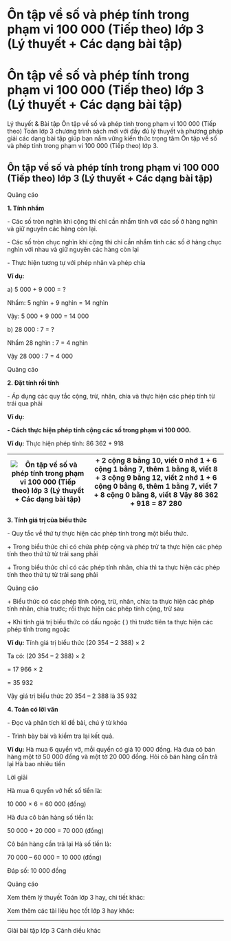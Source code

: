 # Ôn tập về số và phép tính trong phạm vi 100 000 (Tiếp theo) lớp 3 (Lý thuyết + Các dạng bài tập)

# Ôn tập về số và phép tính trong phạm vi 100 000 (Tiếp theo) lớp 3 (Lý thuyết + Các dạng bài tập)

Lý thuyết & Bài tập Ôn tập về số và phép tính trong phạm vi 100 000 (Tiếp theo) Toán lớp 3 chương trình sách mới với đầy đủ lý thuyết và phương pháp giải các dạng bài tập giúp bạn nắm vững kiến thức trọng tâm Ôn tập về số và phép tính trong phạm vi 100 000 (Tiếp theo) lớp 3.

## Ôn tập về số và phép tính trong phạm vi 100 000 (Tiếp theo) lớp 3 (Lý thuyết + Các dạng bài tập)

Quảng cáo

**1\. Tính nhẩm**

\- Các số tròn nghìn khi cộng thì chỉ cần nhẩm tính với các số ở hàng nghìn và giữ nguyên các hàng còn lại.

\- Các số tròn chục nghìn khi cộng thì chỉ cần nhẩm tính các số ở hàng chục nghìn với nhau và giữ nguyên các hàng còn lại

\- Thực hiện tương tự với phép nhân và phép chia

**Ví dụ:**

a) 5 000 + 9 000 = ?

Nhẩm: 5 nghìn + 9 nghìn = 14 nghìn

Vậy: 5 000 + 9 000 = 14 000

b) 28 000 : 7 = ?

Nhẩm 28 nghìn : 7 = 4 nghìn

Vậy 28 000 : 7 = 4 000

Quảng cáo

**2\. Đặt tính rồi tính**

\- Áp dụng các quy tắc cộng, trừ, nhân, chia và thực hiện các phép tính từ trái qua phải

**Ví dụ:**

**\- Cách thực hiện phép tính cộng các số trong phạm vi 100 000.**

**Ví dụ:** Thực hiện phép tính: 86 362 + 918

![Ôn tập về số và phép tính trong phạm vi 100 000 \(Tiếp theo\) lớp 3 \(Lý thuyết + Các dạng bài tập\)](https://vietjack.com/toan-3-cd/images/ly-thuyet-phep-tru-trong-pham-vi-100-000-252066.PNG) |  \+ 2 cộng 8 bằng 10, viết 0 nhớ 1 \+ 6 cộng 1 bằng 7, thêm 1 bằng 8, viết 8 \+ 3 cộng 9 bằng 12, viết 2 nhớ 1 \+ 6 cộng 0 bằng 6, thêm 1 bằng 7, viết 7 \+ 8 cộng 0 bằng 8, viết 8 Vậy 86 362 + 918 = 87 280  
---|---  
  
**3\. Tính giá trị của biểu thức**

\- Quy tắc về thứ tự thực hiện các phép tính trong một biểu thức.

\+ Trong biểu thức chỉ có chứa phép cộng và phép trừ ta thực hiện các phép tính theo thứ từ từ trái sang phải

\+ Trong biểu thức chỉ có các phép tính nhân, chia thì ta thực hiện các phép tính theo thứ tự từ trái sang phải

Quảng cáo

\+ Biểu thức có các phép tính cộng, trừ, nhân, chia: ta thực hiện các phép tính nhân, chia trước; rồi thực hiện các phép tính cộng, trừ sau

\+ Khi tính giá trị biểu thức có dấu ngoặc ( ) thì trước tiên ta thực hiện các phép tính trong ngoặc

**Ví dụ:** Tính giá trị biểu thức (20 354 – 2 388) × 2

Ta có: (20 354 – 2 388) × 2

= 17 966 × 2

= 35 932

Vậy giá trị biểu thức 20 354 – 2 388 là 35 932

**4\. Toán có lời văn**

\- Đọc và phân tích kĩ đề bài, chú ý từ khóa 

\- Trình bày bài và kiểm tra lại kết quả. 

**Ví dụ:** Hà mua 6 quyển vở, mỗi quyển có giá 10 000 đồng. Hà đưa cô bán hàng một tờ 50 000 đồng và một tờ 20 000 đồng. Hỏi cô bán hàng cần trả lại Hà bao nhiêu tiền

Lời giải

Hà mua 6 quyển vở hết số tiền là:

10 000 × 6 = 60 000 (đồng)

Hà đưa cô bán hàng số tiền là:

50 000 + 20 000 = 70 000 (đồng)

Cô bán hàng cần trả lại Hà số tiền là:

70 000 – 60 000 = 10 000 (đồng)

Đáp số: 10 000 đồng

Quảng cáo

Xem thêm lý thuyết Toán lớp 3 hay, chi tiết khác:

Xem thêm các tài liệu học tốt lớp 3 hay khác:

* * *

Giải bài tập lớp 3 Cánh diều khác
